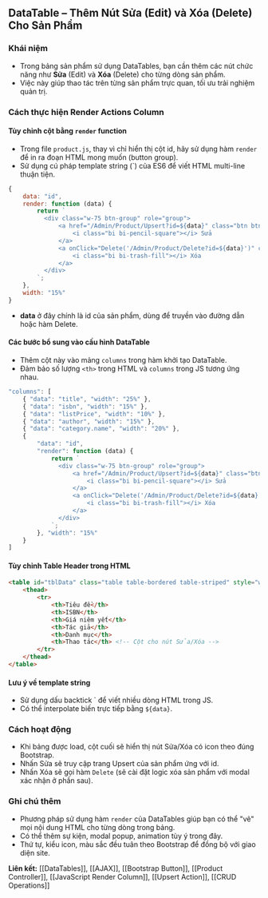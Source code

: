 ## DataTable – Thêm Nút Sửa (Edit) và Xóa (Delete) Cho Sản Phẩm

### Khái niệm

- Trong bảng sản phẩm sử dụng DataTables, bạn cần thêm các nút chức năng như **Sửa** (Edit) và **Xóa** (Delete) cho từng dòng sản phẩm.
- Việc này giúp thao tác trên từng sản phẩm trực quan, tối ưu trải nghiệm quản trị.


### Cách thực hiện Render Actions Column

#### Tùy chỉnh cột bằng `render` function

- Trong file `product.js`, thay vì chỉ hiển thị cột id, hãy sử dụng hàm `render` để in ra đoạn HTML mong muốn (button group).
- Sử dụng cú pháp template string (`) của ES6 để viết HTML multi-line thuận tiện.

```javascript
{
    data: "id",
    render: function (data) {
        return `
          <div class="w-75 btn-group" role="group">
              <a href="/Admin/Product/Upsert?id=${data}" class="btn btn-primary mx-2">
                  <i class="bi bi-pencil-square"></i> Sửa
              </a>
              <a onClick="Delete('/Admin/Product/Delete?id=${data}')" class="btn btn-danger mx-2">
                  <i class="bi bi-trash-fill"></i> Xóa
              </a>
          </div>
        `;
    },
    width: "15%"
}
```

- **data** ở đây chính là id của sản phẩm, dùng để truyền vào đường dẫn hoặc hàm Delete.


#### Các bước bổ sung vào cấu hình DataTable

- Thêm cột này vào mảng `columns` trong hàm khởi tạo DataTable.
- Đảm bảo số lượng `<th>` trong HTML và `columns` trong JS tương ứng nhau.

```javascript
"columns": [
    { "data": "title", "width": "25%" },
    { "data": "isbn", "width": "15%" },
    { "data": "listPrice", "width": "10%" },
    { "data": "author", "width": "15%" },
    { "data": "category.name", "width": "20%" },
    {
        "data": "id",
        "render": function (data) {
            return `
              <div class="w-75 btn-group" role="group">
                  <a href="/Admin/Product/Upsert?id=${data}" class="btn btn-primary mx-2">
                      <i class="bi bi-pencil-square"></i> Sửa
                  </a>
                  <a onClick="Delete('/Admin/Product/Delete?id=${data}')" class="btn btn-danger mx-2">
                      <i class="bi bi-trash-fill"></i> Xóa
                  </a>
              </div>
            `;
        }, "width": "15%"
    }
]
```


#### Tùy chỉnh Table Header trong HTML

```html
<table id="tblData" class="table table-bordered table-striped" style="width:100%">
    <thead>
        <tr>
            <th>Tiêu đề</th>
            <th>ISBN</th>
            <th>Giá niêm yết</th>
            <th>Tác giả</th>
            <th>Danh mục</th>
            <th>Thao tác</th> <!-- Cột cho nút Sửa/Xóa -->
        </tr>
    </thead>
</table>
```


#### Lưu ý về template string

- Sử dụng dấu backtick ` để viết nhiều dòng HTML trong JS.
- Có thể interpolate biến trực tiếp bằng `${data}`.


### Cách hoạt động

- Khi bảng được load, cột cuối sẽ hiển thị nút Sửa/Xóa có icon theo đúng Bootstrap.
- Nhấn Sửa sẽ truy cập trang Upsert của sản phẩm ứng với id.
- Nhấn Xóa sẽ gọi hàm `Delete` (sẽ cài đặt logic xóa sản phẩm với modal xác nhận ở phần sau).


### Ghi chú thêm

- Phương pháp sử dụng hàm `render` của DataTables giúp bạn có thể "vẽ" mọi nội dung HTML cho từng dòng trong bảng.
- Có thể thêm sự kiện, modal popup, animation tùy ý trong đây.
- Thứ tự, kiểu icon, màu sắc đều tuân theo Bootstrap để đồng bộ với giao diện site.

**Liên kết:** [[DataTables]], [[AJAX]], [[Bootstrap Button]], [[Product Controller]], [[JavaScript Render Column]], [[Upsert Action]], [[CRUD Operations]]

